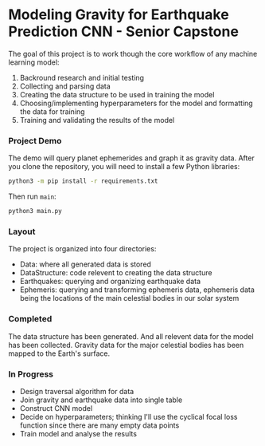 # Modeling Gravity for Earthquake Prediction CNN - Senior Capstone
The goal of this project is to work though the core workflow of any machine learning model:
1. Backround research and initial testing
2. Collecting and parsing data
3. Creating the data structure to be used in training the model
4. Choosing/implementing hyperparameters for the model and formatting the data for training
5. Training and validating the results of the model
### Project Demo
The demo will query planet ephemerides and graph it as gravity data. After you clone the repository, you will need to install a few Python libraries:
```bash
python3 -m pip install -r requirements.txt
```
Then run `main`:
```bash
python3 main.py
```
### Layout
The project is organized into four directories:
- Data: where all generated data is stored
- DataStructure: code relevent to creating the data structure
- Earthquakes: querying and organizing earthquake data
- Ephemeris: querying and transforming ephemeris data, ephemeris data being the locations of the main celestial bodies in our solar system
### Completed
The data structure has been generated. And all relevent data for the model has been collected. Gravity data for the major celestial bodies has been mapped to the Earth's surface.
### In Progress
- Design traversal algorithm for data
- Join gravity and earthquake data into single table
- Construct CNN model
- Decide on hyperparameters; thinking I'll use the cyclical focal loss function since there are many empty data points
- Train model and analyse the results
